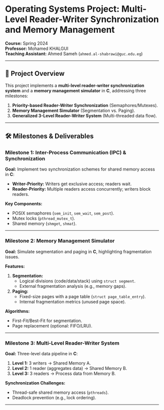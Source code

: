 # Operating Systems Project: Multi-Level Reader-Writer Synchronization and Memory Management  
**Course:** Spring 2024  
**Professor:** Mohamed KHALGUI  
**Teaching Assistant:** Ahmed Sameh (`ahmed.al-shabrawi@guc.edu.eg`)  

---

## 📌 Project Overview  
This project implements a **multi-level reader-writer synchronization system** and a **memory management simulator** in **C**, addressing three milestones:  
1. **Priority-based Reader-Writer Synchronization** (Semaphores/Mutexes).  
2. **Memory Management Simulator** (Segmentation vs. Paging).  
3. **Generalized 3-Level Reader-Writer System** (Multi-threaded data flow).  

---

## 🛠️ Milestones & Deliverables  

### **Milestone 1: Inter-Process Communication (IPC) & Synchronization**  
**Goal:** Implement two synchronization schemes for shared memory access in **C**:  
- **Writer-Priority:** Writers get exclusive access; readers wait.  
- **Reader-Priority:** Multiple readers access concurrently; writers block readers.  

**Key Components:**  
- POSIX semaphores (`sem_init`, `sem_wait`, `sem_post`).  
- Mutex locks (`pthread_mutex_t`).  
- Shared memory (`shmget`, `shmat`).  
---

### **Milestone 2: Memory Management Simulator**  
**Goal:** Simulate segmentation and paging in **C**, highlighting fragmentation issues.  

**Features:**  
1. **Segmentation:**  
   - Logical divisions (code/data/stack) using `struct segment`.  
   - External fragmentation analysis (e.g., memory gaps).  
2. **Paging:**  
   - Fixed-size pages with a page table (`struct page_table_entry`).  
   - Internal fragmentation metrics (unused page space).  

**Algorithms:**  
- First-Fit/Best-Fit for segmentation.  
- Page replacement (optional: FIFO/LRU).  
---

### **Milestone 3: Multi-Level Reader-Writer System**  
**Goal:** Three-level data pipeline in **C**:  
1. **Level 1:** 3 writers → Shared Memory A.  
2. **Level 2:** 1 reader (aggregates data) → Shared Memory B.  
3. **Level 3:** 3 readers → Process data from Memory B.  

**Synchronization Challenges:**  
- Thread-safe shared memory access (`pthreads`).  
- Deadlock prevention (e.g., lock ordering).  
---
